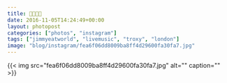 ```yaml
---
title: 👦🏻👄🌐
date: 2016-11-05T14:24:49+00:00
layout: photopost
categories: ["photos", "instagram"]
tags: ["jimmyeatworld", "livemusic", "troxy", "london"]
image: "blog/instagram/fea6f06dd8009ba8ff4d29600fa30fa7.jpg"
---
```


{{< img src="fea6f06dd8009ba8ff4d29600fa30fa7.jpg" alt="" caption="" >}}



